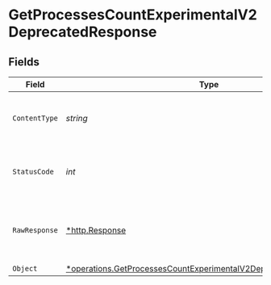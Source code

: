 # GetProcessesCountExperimentalV2DeprecatedResponse


## Fields

| Field                                                                                                                                                 | Type                                                                                                                                                  | Required                                                                                                                                              | Description                                                                                                                                           |
| ----------------------------------------------------------------------------------------------------------------------------------------------------- | ----------------------------------------------------------------------------------------------------------------------------------------------------- | ----------------------------------------------------------------------------------------------------------------------------------------------------- | ----------------------------------------------------------------------------------------------------------------------------------------------------- |
| `ContentType`                                                                                                                                         | *string*                                                                                                                                              | :heavy_check_mark:                                                                                                                                    | HTTP response content type for this operation                                                                                                         |
| `StatusCode`                                                                                                                                          | *int*                                                                                                                                                 | :heavy_check_mark:                                                                                                                                    | HTTP response status code for this operation                                                                                                          |
| `RawResponse`                                                                                                                                         | [*http.Response](https://pkg.go.dev/net/http#Response)                                                                                                | :heavy_check_mark:                                                                                                                                    | Raw HTTP response; suitable for custom response parsing                                                                                               |
| `Object`                                                                                                                                              | [*operations.GetProcessesCountExperimentalV2DeprecatedResponseBody](../../models/operations/getprocessescountexperimentalv2deprecatedresponsebody.md) | :heavy_minus_sign:                                                                                                                                    | Ok                                                                                                                                                    |